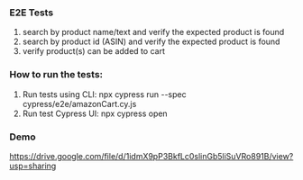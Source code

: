 ### E2E Tests

1. search by product name/text and verify the expected product is found
2. search by product id (ASIN) and verify the expected product is found
3. verify product(s) can be added to cart
   <br/>

### How to run the tests:

1. Run tests using CLI: npx cypress run --spec cypress/e2e/amazonCart.cy.js
2. Run test Cypress UI: npx cypress open
   <br/>

### Demo

https://drive.google.com/file/d/1idmX9pP3BkfLc0slinGb5liSuVRo891B/view?usp=sharing

<br/>

